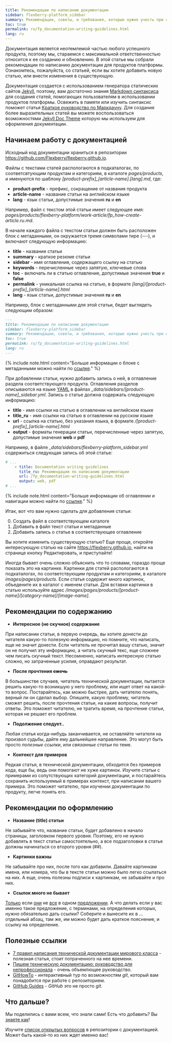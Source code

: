 ```yaml
---
title: Рекомендации по написанию документации
sidebar: flexberry-platform_sidebar
summary: Рекомендации, советы, и требования, которые нужно учесть при создании статьи.
toc: true
permalink: ru/fp_documentation-writing-guidelines.html
lang: ru
---
```


Документация является неотемлемой частью любого успешного продукта, поэтому мы, стараемся с максимальной ответственностью относится к ее созданию и обновлению.
В этой статье мы собрали рекомендации по написанию документации для продуктов платформы.
Ознакомтесь, пожалуйста, со статьей, если вы хотите добавить новую статью, или внести изменения в существующую.

Документация создается с использованием генератора статических сайтов [Jekyll](https://jekyllrb.com/), поэтому, вам достаточно знания [Markdown синтаксиса](https://daringfireball.net/projects/markdown/syntax) для создания статей, помогающих пользователям в использовании продуктов платформы.
Освежить в памяти или изучить синтаксис поможет статья [Краткое руководство по Маркдауну](https://paulradzkov.com/2014/markdown_cheatsheet/).
Для создания более выразительных статей вы можете воспользоваться возможностями [Jekyll Doc Theme](https://idratherbewriting.com/documentation-theme-jekyll/) которую мы используем для оформления документации.

## Начинаем работу с документацией

Исходный код документации храниться в репозитории <https://github.com/Flexberry/flexberry.github.io>.

Файлы с текстами статей распологаются в подкаталогах, по соответсвтующим продуктам и категориям, в каталоге _pages/products_, и именуются по шаблону _\[product-prefix\]\_\[article-name\].\[lang\].md_, где:

* **product-prefix** - префикс, сокращение от названия продукта
* **article-name** - название статьи на английском языке
* **lang** - язык статьи, допустимые значения **ru** и **en**

Например, файл с текстом этой статьи имеет следующее имя: _pages/products/flexberry-platform/work-article/fp_how-create-article.ru.md_.

В начале каждого файла с текстом статьи должен быть расположен блок с метаданными, он окружается тремя символами тире (---), и включают следующую информацию:

* **title** - название статьи
* **summary** - краткое резюме статьи
* **sidebar** - имя оглавления, содержащего ссылку на статью
* **keywords** - перечисленные через запятую, ключевые слова
* **toc** - включать ли в статью оглавление, допустимые значения **true** и **false**
* **permalink** - уникальная ссылка на статью, в формате _\[lang\]/\[product-prefix\]\_\[article-name\].html_
* **lang** - язык статьи, допустимые значения **ru** и **en**

Например, блок с метаданными для этой статьи, бедет выглядеть следующим образом:

```md
---
title: Рекомендации по написанию документации
sidebar: flexberry-platform_sidebar
summary: Рекомендации, советы, и требования, которые нужно учесть при создании статьи.
toc: true
permalink: ru/fp_documentation-writing-guidelines.html
lang: ru
---
```

{% include note.html content="Больше информации о блоке с метаданными можно найти по [ссылке](https://idratherbewriting.com/documentation-theme-jekyll/mydoc_pages.html#frontmatter)." %}

При добавлении статьи, нужно добавить запись о ней, в оглавление раздела соответствующего продукта.
Оглавления разделов описываются на языке [YAML](https://yaml.org/) в файлах _\_data/sidebars/\[product-name\]\_sidebar.yml_.
Запись о статье должна содержать следующую информацию:

* **title** - имя ссылки на статью в оглавлении на английском языке
* **title_ru** - имя ссылки на статью в оглавлении на русском языке
* **url** - ссылка на статью, без указания языка, в формате _/\[product-prefix\]\_\[article-name\].html_
* **output** - форматы генерации статьи, перечисленные через запятую, допустимые значения **web** и **pdf**

Например, в файле _\_data/sidebars/flexberry-platform\_sidebar.yml_ содержиться следующая запись об этой статье:

```yml
# ...
    - title: Documentation writing guidelines
      title_ru: Рекомендации по написанию документации
      url: /fp_documentation-writing-guidelines.html
      output: web, pdf
# ...
```

{% include note.html content="Больше информации об оглавлении и навигации можно найти по [ссылке](https://idratherbewriting.com/documentation-theme-jekyll/mydoc_sidebar_navigation.html)." %}

Итак, вот что вам нужно сделать для добавления статьи:

0. Создать файл в соответствующем каталоге
0. Добавить в файл текст статьи и метаданные
0. Добавить запись о статье в соответствующее оглавление

Вы хотите изменить существующую статью?<a href="#edit-exist-article"></a>
Еще проще, откройте интересующую статью на сайте <https://flexberry.github.io>, найти на странице кнопку <a class="btn btn-md btn-primary"><i class="fa fa-github fa-lg"></i>Редактировать</a>, и приступайте!

Иногда бывает очень сложно объяснить что то словами, гораздо проще показать это на картинке.
Картинки для статей распологаются в подкаталогах, по соответствующим продуктам и категориям, в каталоге _images/pages/products_.
Если статья содержит много картинок, объедените их в каталог с именем статьи.
Для вставки картинки в статью используйте адрес _/images/pages/products/\[product-name\]/\[category-name\]/\[image-name\]_.

## Рекомендации по содержанию

* **Интересное (не скучное) содержание**

При написании статьи, в первую очередь, вы хотите донести до читателя какую-то полезную информацию, но помните, что написать, еще не значит донести.
Если читатель не прочитал вашу статью, значит он не получил эту информацию, а читать скучный текс, еще сложнее чем писать скучный текст.
Несомненно, написать интересную статью сложно, но затраченные усилия, оправдают результат.

* **После прочтения ~~сжечь~~**

В большинстве случаев, читатель технической документации, пытается решить какую-то возникшую у него проблему, или ищет ответ на какой-то вопрос.
Постарайтесь, как можно быстрее, дать читателю понять, верный ли он сделал выбор.
Опишите, какую проблему, читатель сможет решить, после прочтения статьи, на какие вопросы, получит ответы.
Это поможет читателю, не тратить время, на прочтение статьи, которая не решает его проблем.

* **Подолжение следует..**

Любая статья когда-нибудь заканчивается, не оставляйте читателя на произвол судьбы, дайте ему дальнейшее направление.
Это могут быть просто _полезные ссылки_, или _связанные статьи_ по теме.

* **Контекст для примеров**

Редкая статья, в технической документации, обходится без примеров кода, еще бы, ведь они помогают не хуже картинок.
Изучите статьи с примерами из сопутствующих категорий документации, и постарайтесь сохранить используемый в примерах контекст, при написании вашего примера.
Это поможет читателю, при изучении документации по продукту, легче понять его.

## Рекомендации по оформлению

* **Название (title) статьи**

Не забывайте что, название статьи, будет добавлено в начало страницы, заголовком первого уровня.
Поэтому, его не нужно добавлять в текст статьи самостоятельно, а все подзаголовки в статье должны начинаться со второго уровня (##).

* **Картинки важны**

Не забывайте про них, после того как добавили.
Давайте картинкам имена, или номера, что бы в тексте статьи можно было легко ссылаться на них.
А еще, очень полезны подписи к картинкам, не забывайте и про них.

* **Ссылок много не бывает**

[Только](#empty-link) если [они](#empty-link) не [все](#empty-link) в одном [предложении](#empty-link).<a href="#empty-link"></a>
А что делать если у вас именно такое предложение, с терминами, на определения которых, нужно обязательно дать ссылки?
Соберите и вынесите их в ... отдельный абзац, там же, им можно будет дать краткое пояснение, и ссылку на определение.

## Полезные ссылки

* [7 правил написания технической документации мирового класса](https://habr.com/ru/post/303760/) - полезная статья, стоит потраченного на нее времени.
* [Пишем техническую документацию: руководство для непрофессионала](https://habr.com/ru/post/421549/) - очень объемлющее руководство.
* [GitHowTo](https://githowto.com/ru) - интерактивный тур по возможностям _git_, который вам понадобится при работе с репозиторием.
* [GitHub Guides](https://guides.github.com/) - _GitHub_ это не просто _git_.

## Что дальше?

Мы поделились с вами всем, что знали сами! Есть что добавить? Вы [знаете как](#edit-exist-article)!

Изучите [список открытых вопросов](https://github.com/Flexberry/flexberry.github.io/issues) в репозитории с документацией.
Может быть какой-то из них ждет именно вас!
